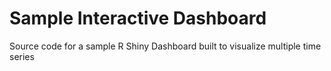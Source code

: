 # Sample Interactive Dashboard
Source code for a sample R Shiny Dashboard built to visualize multiple time series
